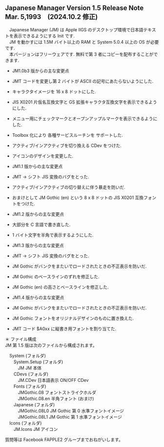 ## Japanese Manager Version 1.5 Release Note  Mar. 5,1993　(2024.10.2 修正)
　Japanese Manager (JM) は Apple IIGS のデスクトップ環境で日本語テキストを表示できるようにする Init です.  
　JM を動かすには 1.5M バイト以上の RAM と System 5.0.4 以上の OS が必要です.  
　本バージョンはフリーウェアです.  無料で第 3 者にコピーを配布することができます.

* JM1.0b3 版からの主な変更点  
 * JMT コードを変更し第 2 バイトが ASCII の記号にあたらないようにした.  
 * キャラクタイメージを 16 x 8 ドットにした.  
 * JIS X0201 片仮名互換文字と GS 拡張キャラクタ互換文字を表示できるようにした.  
 * メニュー用にチェックマークとオープンアップルマークを表示できるようにした.  
 * Toolbox 化により 各種サービスルーチンを サポートした.  
 * アクティブ/インアクティブを切り換える CDev をつけた.  
 * アイコンのデザインを変更した.  
  
* JM1.1 版からの主な変更点
 * JMT -> シフト JIS 変換のバグをとった.  
 * アクティブ/インアクティブの切り替えに伴う暴走を防いだ.  
 * おまけとして JM Gothic (en) という 8 x 8 ドットの JIS X0201 互換フォントをつけた.  
  
* JM1.2 版からの主な変更点
 * 大部分を C 言語で書き直した.  
 * 1 バイト文字を半角で表示するようにした.  
  
* JM1.3 版からの主な変更点  
 * JMT -> シフト JIS 変換のバグをとった.  
 * JM Gothic がバンクをまたいでロードされたときの不正表示を防いだ.  
 * JM Gothic のベースラインのずれを修正した.  
 * JM Gothic (en) の高さとベースラインを修正した.  
  
* JM1.4 版からの主な変更点  
 * JM Gothic がバンクをまたいでロードされたときの不正表示を防いだ.  
 * JM Gothic フォントをオリジナルデザインのものに置き換えた.  
 * JMT コード $A0xx に縦書き用フォントを割り当てた.  
  
＊ ファイル構成  
  JM 第 1.5 版は次のファイルから構成されます。  
  
　System (フォルダ)  
　　System.Setup (フォルダ)  
　　　JM                   JM 本体  
　　CDevs (フォルダ)  
　　　JM.CDev              日本語表示 ON/OFF CDev  
　　Fonts (フォルダ)  
　　　JMGothic.08          フォントストライクホルダ  
　　　JMGothic.08.en       半角フォント (おまけ)  
　　Japanese (フォルダ)  
　　　JMGothic.08L0        JM Gothic 第 0 水準フォントイメージ  
　　　JMGothic.08L1        JM Gothic 第 1 水準フォントイメージ  
　Icons (フォルダ)  
　　JM.Icons             JM アイコン  

  質問等は Facebook FAPPLE2 グループまでおねがいします。
